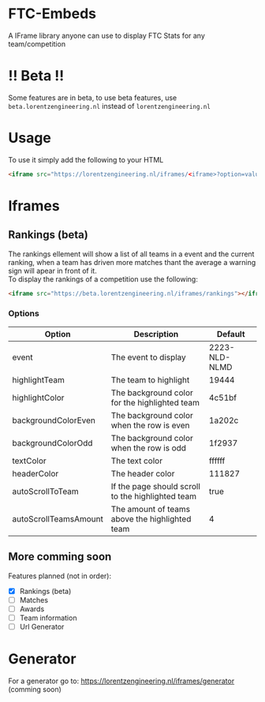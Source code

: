 # FTC-Embeds

A IFrame library anyone can use to display FTC Stats for any team/competition

# !! Beta !!
Some features are in beta, to use beta features, use ``beta.lorentzengineering.nl`` instead of ``lorentzengineering.nl``
# Usage

To use it simply add the following to your HTML

```html
<iframe src="https://lorentzengineering.nl/iframes/<iframe>?option=value&secondOption=value"></iframe>
```
# Iframes

## Rankings (beta)
The rankings ellement will show a list of all teams in a event and the current ranking, when a team has driven more matches thant the average a warning sign will apear in front of it. <br>
To display the rankings of a competition use the following:

```html
<iframe src="https://beta.lorentzengineering.nl/iframes/rankings"></iframe>
```
### Options

| Option                | Description                                       | Default       |
|-----------------------|---------------------------------------------------|---------------|
| event                 | The event to display                              | 2223-NLD-NLMD |
| highlightTeam         | The team to highlight                             | 19444         |
| highlightColor        | The background color for the highlighted team     | 4c51bf        |
| backgroundColorEven   | The background color when the row is even         | 1a202c        |
| backgroundColorOdd    | The background color when the row is odd          | 1f2937        |
| textColor             | The text color                                    | ffffff        |
| headerColor           | The header color                                  | 111827        |
| autoScrollToTeam      | If the page should scroll to the highlighted team | true          |
| autoScrollTeamsAmount | The amount of teams above the highlighted team    | 4             |
## More comming soon
Features planned (not in order):
- [x] Rankings (beta)
- [ ] Matches
- [ ] Awards
- [ ] Team information
- [ ] Url Generator

# Generator

For a generator go to: https://lorentzengineering.nl/iframes/generator (comming soon)

